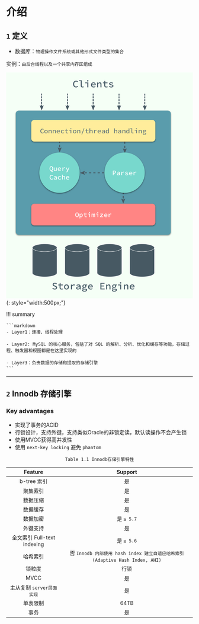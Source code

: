 # 介绍

## `1` 定义

- 数据库：`物理操作文件系统或其他形式文件类型的集合`

实例：`由后台线程以及一个共享内存区组成`

![](img/struct.png){: style="width:500px;"}

!!! summary

	```markdown
    - Layer1：连接、线程处理

    - Layer2: MySQL 的核心服务，包括了对 SQL 的解析、分析、优化和缓存等功能，存储过程、触发器和视图都是在这里实现的

    - Layer3：负责数据的存储和提取的存储引擎
	```
___

## `2` Innodb 存储引擎

### Key advantages

- 实现了事务的ACID
- 行锁设计，支持外键，支持类似Oracle的非锁定读，默认读操作不会产生锁
- 使用MVCC获得高并发性
- 使用 `next-key locking` 避免 `phantom`

<center><code>Table 1.1 Innodb存储引擎特性</code></center>

|  Feature  |    Support    |
|:---------:|:-------------:|
| b-tree 索引 |  是 |
| 聚集索引|    是   |
| 数据压缩 | 是 |
| 数据缓存 | 是 |
| 数据加密 | 是 `≥ 5.7` |
| 外键支持 | 是 |
| 全文索引 Full-text indexing | 是  `≥ 5.6`  |
| 哈希索引 | 否 `Innodb 内部使用 hash index 建立自适应哈希索引(Adaptive Hash Index, AHI)` |
| 锁粒度   | 行锁 |
| MVCC   | 是 |
| 主从复制 `server层面实现`   | 是 |
| 单表限制 | 64TB |
| 事务 | 是 |
